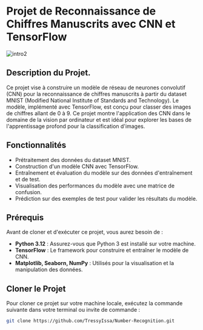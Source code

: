 # Projet de Reconnaissance de Chiffres Manuscrits avec CNN et TensorFlow
![intro2](https://github.com/user-attachments/assets/1bfb269c-e9c8-4d50-bb2a-9f0361357abd)

## Description du Projet.

Ce projet vise à construire un modèle de réseau de neurones convolutif (CNN) pour la reconnaissance de chiffres manuscrits à partir du dataset MNIST (Modified National Institute of Standards and Technology). Le modèle, implémenté avec TensorFlow, est conçu pour classer des images de chiffres allant de 0 à 9. Ce projet montre l'application des CNN dans le domaine de la vision par ordinateur et est idéal pour explorer les bases de l'apprentissage profond pour la classification d'images.

## Fonctionnalités

- Prétraitement des données du dataset MNIST.
- Construction d'un modèle CNN avec TensorFlow.
- Entraînement et évaluation du modèle sur des données d'entraînement et de test.
- Visualisation des performances du modèle avec une matrice de confusion.
- Prédiction sur des exemples de test pour valider les résultats du modèle.

## Prérequis

Avant de cloner et d'exécuter ce projet, vous aurez besoin de :

- **Python 3.12** : Assurez-vous que Python 3 est installé sur votre machine.
- **TensorFlow** : Le framework pour construire et entraîner le modèle de CNN.
- **Matplotlib, Seaborn, NumPy** : Utilisés pour la visualisation et la manipulation des données.

## Cloner le Projet

Pour cloner ce projet sur votre machine locale, exécutez la commande suivante dans votre terminal ou invite de commande :

```bash
git clone https://github.com/TressyIssa/Number-Recognition.git

